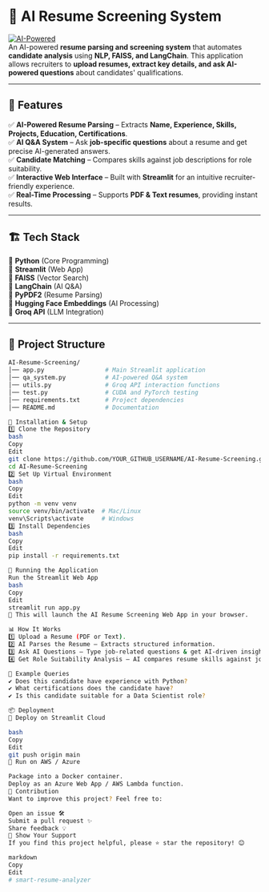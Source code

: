 # 📝 AI Resume Screening System  

[![AI-Powered](https://img.shields.io/badge/AI-Powered-blue.svg)](https://github.com/)  
An AI-powered **resume parsing and screening system** that automates **candidate analysis** using **NLP, FAISS, and LangChain**. This application allows recruiters to **upload resumes, extract key details, and ask AI-powered questions** about candidates' qualifications.

---

## 🚀 Features  
✅ **AI-Powered Resume Parsing** – Extracts **Name, Experience, Skills, Projects, Education, Certifications**.  
✅ **AI Q&A System** – Ask **job-specific questions** about a resume and get precise AI-generated answers.  
✅ **Candidate Matching** – Compares skills against job descriptions for role suitability.  
✅ **Interactive Web Interface** – Built with **Streamlit** for an intuitive recruiter-friendly experience.  
✅ **Real-Time Processing** – Supports **PDF & Text resumes**, providing instant results.  

---

## 🏗️ Tech Stack  
🔹 **Python** (Core Programming)  
🔹 **Streamlit** (Web App)  
🔹 **FAISS** (Vector Search)  
🔹 **LangChain** (AI Q&A)  
🔹 **PyPDF2** (Resume Parsing)  
🔹 **Hugging Face Embeddings** (AI Processing)  
🔹 **Groq API** (LLM Integration)  

---

## 📂 Project Structure  
```bash
AI-Resume-Screening/
│── app.py                 # Main Streamlit application
│── qa_system.py           # AI-powered Q&A system
│── utils.py               # Groq API interaction functions
│── test.py                # CUDA and PyTorch testing
│── requirements.txt       # Project dependencies
│── README.md              # Documentation

🔧 Installation & Setup
1️⃣ Clone the Repository
bash
Copy
Edit
git clone https://github.com/YOUR_GITHUB_USERNAME/AI-Resume-Screening.git
cd AI-Resume-Screening
2️⃣ Set Up Virtual Environment
bash
Copy
Edit
python -m venv venv
source venv/bin/activate  # Mac/Linux
venv\Scripts\activate     # Windows
3️⃣ Install Dependencies
bash
Copy
Edit
pip install -r requirements.txt

🚀 Running the Application
Run the Streamlit Web App
bash
Copy
Edit
streamlit run app.py
🔹 This will launch the AI Resume Screening Web App in your browser.

📊 How It Works
1️⃣ Upload a Resume (PDF or Text).
2️⃣ AI Parses the Resume – Extracts structured information.
3️⃣ Ask AI Questions – Type job-related questions & get AI-driven insights.
4️⃣ Get Role Suitability Analysis – AI compares resume skills against job requirements.

🎯 Example Queries
✔️ Does this candidate have experience with Python?
✔️ What certifications does the candidate have?
✔️ Is this candidate suitable for a Data Scientist role?

📦 Deployment
🔹 Deploy on Streamlit Cloud

bash
Copy
Edit
git push origin main
🔹 Run on AWS / Azure

Package into a Docker container.
Deploy as an Azure Web App / AWS Lambda function.
🤝 Contribution
Want to improve this project? Feel free to:

Open an issue 🛠️
Submit a pull request ✨
Share feedback 💡
🌟 Show Your Support
If you find this project helpful, please ⭐ star the repository! 😊

markdown
Copy
Edit
#   s m a r t - r e s u m e - a n a l y z e r  
 